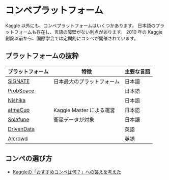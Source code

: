 # コンペプラットフォーム

Kaggle 以外にも、コンペプラットフォームはいくつかあります。
日本語のプラットフォームも存在し、言語の障壁がない利点があります。
2010 年の Kaggle 創設以前から、国際学会では定期的にコンペが開催されています。

## プラットフォームの抜粋

| プラットフォーム | 特徴 | 主要な言語 |
| ------------- | -------- | -------- |
| [SIGNATE](https://competition-content.signate.jp/home) | 日本最大のプラットフォーム | 日本語 |
| [ProbSpace](https://comp.probspace.com/) | | 日本語 |
| [Nishika](https://www.nishika.com/) |  | 日本語 |
| [atmaCup](https://www.guruguru.science/) | Kaggle Master による運営 | 日本語 |
| [Solafune](https://solafune.com/) | 衛星データが対象 | 日本語 |
| [DrivenData](https://www.drivendata.org/) | | 英語 |
| [AIcrowd](https://www.aicrowd.com/) | | 英語 |

## コンペの選び方

- [Kaggleの「おすすめコンペは何？」への答えを考えた](https://upura.hatenablog.com/entry/2020/07/31/223000)
